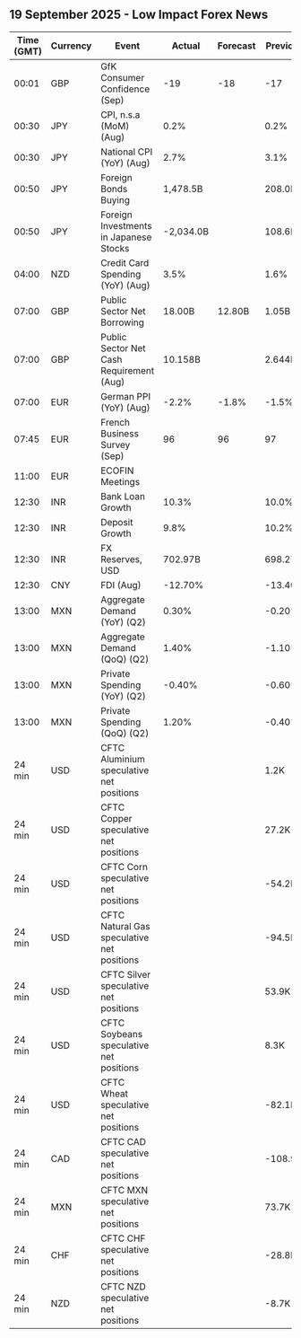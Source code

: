 ## 19 September 2025 - Low Impact Forex News

| Time (GMT) | Currency | Event | Actual | Forecast | Previous |
|------|----------|-------|--------|----------|----------|
| 00:01 | GBP | GfK Consumer Confidence (Sep) | -19 | -18 | -17 |
| 00:30 | JPY | CPI, n.s.a (MoM) (Aug) | 0.2% |  | 0.2% |
| 00:30 | JPY | National CPI (YoY) (Aug) | 2.7% |  | 3.1% |
| 00:50 | JPY | Foreign Bonds Buying | 1,478.5B |  | 208.0B |
| 00:50 | JPY | Foreign Investments in Japanese Stocks | -2,034.0B |  | 108.6B |
| 04:00 | NZD | Credit Card Spending (YoY) (Aug) | 3.5% |  | 1.6% |
| 07:00 | GBP | Public Sector Net Borrowing | 18.00B | 12.80B | 1.05B |
| 07:00 | GBP | Public Sector Net Cash Requirement (Aug) | 10.158B |  | 2.644B |
| 07:00 | EUR | German PPI (YoY) (Aug) | -2.2% | -1.8% | -1.5% |
| 07:45 | EUR | French Business Survey (Sep) | 96 | 96 | 97 |
| 11:00 | EUR | ECOFIN Meetings |  |  |  |
| 12:30 | INR | Bank Loan Growth | 10.3% |  | 10.0% |
| 12:30 | INR | Deposit Growth | 9.8% |  | 10.2% |
| 12:30 | INR | FX Reserves, USD | 702.97B |  | 698.27B |
| 12:30 | CNY | FDI (Aug) | -12.70% |  | -13.40% |
| 13:00 | MXN | Aggregate Demand (YoY) (Q2) | 0.30% |  | -0.20% |
| 13:00 | MXN | Aggregate Demand (QoQ) (Q2) | 1.40% |  | -1.10% |
| 13:00 | MXN | Private Spending (YoY) (Q2) | -0.40% |  | -0.60% |
| 13:00 | MXN | Private Spending (QoQ) (Q2) | 1.20% |  | -0.40% |
| 24 min | USD | CFTC Aluminium speculative net positions |  |  | 1.2K |
| 24 min | USD | CFTC Copper speculative net positions |  |  | 27.2K |
| 24 min | USD | CFTC Corn speculative net positions |  |  | -54.2K |
| 24 min | USD | CFTC Natural Gas speculative net positions |  |  | -94.5K |
| 24 min | USD | CFTC Silver speculative net positions |  |  | 53.9K |
| 24 min | USD | CFTC Soybeans speculative net positions |  |  | 8.3K |
| 24 min | USD | CFTC Wheat speculative net positions |  |  | -82.1K |
| 24 min | CAD | CFTC CAD speculative net positions |  |  | -108.9K |
| 24 min | MXN | CFTC MXN speculative net positions |  |  | 73.7K |
| 24 min | CHF | CFTC CHF speculative net positions |  |  | -28.8K |
| 24 min | NZD | CFTC NZD speculative net positions |  |  | -8.7K |
